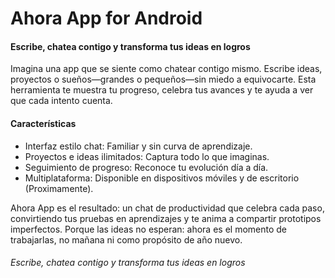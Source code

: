 # Ahora App for Android
#### Escribe, chatea contigo y transforma tus ideas en logros

Imagina una app que se siente como chatear contigo mismo. Escribe ideas, proyectos o sueños—grandes o pequeños—sin miedo a equivocarte. Esta herramienta te muestra tu progreso, celebra tus avances y te ayuda a ver que cada intento cuenta.

#### Características
* Interfaz estilo chat: Familiar y sin curva de aprendizaje.
* Proyectos e ideas ilimitados: Captura todo lo que imaginas.
* Seguimiento de progreso: Reconoce tu evolución día a día.
* Multiplataforma: Disponible en dispositivos móviles y de escritorio (Proximamente).


Ahora App es el resultado: un chat de productividad que celebra cada paso, convirtiendo tus pruebas en aprendizajes y te anima a compartir prototipos imperfectos. Porque las ideas no esperan: ahora es el momento de trabajarlas, no mañana ni como propósito de año nuevo.

###### Escribe, chatea contigo y transforma tus ideas en logros

